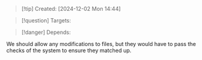 
>[!tip] Created: [2024-12-02 Mon 14:44]

>[!question] Targets: 

>[!danger] Depends: 

We should allow any modifications to files, but they would have to pass the checks of the system to ensure they matched up.